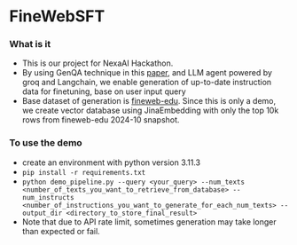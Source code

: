 # FineWebSFT

### What is it
- This is our project for NexaAI Hackathon.
- By using GenQA technique in this [paper](https://arxiv.org/pdf/2406.10323), and LLM agent powered by groq and Langchain, we enable generation of up-to-date instruction data for finetuning, base on user input query
- Base dataset of generation is [fineweb-edu](https://huggingface.co/datasets/HuggingFaceFW/fineweb-edu). Since this is only a demo, we create vector database using JinaEmbedding with only the top 10k rows from fineweb-edu 2024-10 snapshot.

### To use the demo
- create an environment with python version 3.11.3
- ```pip install -r requirements.txt```
- ```python demo_pipeline.py --query <your_query> --num_texts <number_of_texts_you_want_to_retrieve_from_database> --num_instructs <number_of_instructions_you_want_to_generate_for_each_num_texts> --output_dir <directory_to_store_final_result>```
- Note that due to API rate limit, sometimes generation may take longer than expected or fail.
